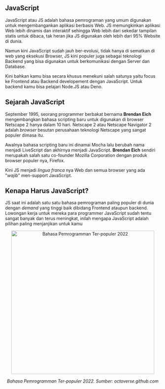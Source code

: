 ## JavaScript

JavaScript atau JS adalah bahasa pemrograman yang umum digunakan untuk mengembangankan aplikasi berbasis Web. JS memungkinkan aplikasi Web lebih dinamis dan interaktif sehingga Web lebih dari sekedar tampilan statis untuk dibaca, tak heran jika JS digunakan oleh lebih dari 95% Website di dunia.

Namun kini JavaScript sudah jauh ber-evolusi, tidak hanya di sematkan di web yang eksekusi Browser, JS kini populer juga sebagai teknologi Backend yang bisa digunakan untuk berkomunikasi dengan Server dan Database.

Kini bahkan kamu bisa secara khusus menekuni salah satunya yaitu focus ke Frontend atau Backend developement dengan JavaScript. Untuk backend kamu bisa pelajari Node.JS atau Deno.

## Sejarah JavaScript

September 1995, seorang programmer berbakat bernama **Brendan Eich** mengembangkan bahasa scripting baru untuk digunakan di browser Netscape 2 hanya dalam 10 hari. Netscape 2 atau Netscape Navigator 2 adalah *browser* besutan perusahaan teknologi Netscape yang sangat populer dimasa itu.

Awalnya bahasa scripting baru ini dinamai Mocha lalu berubah nama menjadi LiveScript dan akhirnya menjadi JavaScript. **Brendan Eich** sendiri merupakah salah satu co-founder Mozilla Corporation dengan produk browser populer nya, Firefox.

Kini JS menjadi _lingua franca_ nya Web dan semua browser yang ada "_wajib_" men-support JavaScript.

## Kenapa Harus JavaScript?

JS saat ini adalah satu satu bahasa pemrograman paling populer di dunia dengan _demand_ yang tinggi baik dibidang Frontend ataupun backend. Lowongan kerja untuk mereka para programmer JavaScript sudah tentu sangat banyak dan terus meningkat, inilah mengapa JavaScript adalah pilihan paling menjanjikan untuk kamu

<div align="center">
<img width="464" alt="Bahasa Pemrogramman Ter-populer 2022" src="https://user-images.githubusercontent.com/3906229/210478432-bf7806a8-def4-4781-9683-88d12f656f95.PNG">
</div>

<p align="center"><i>Bahasa Pemrogramman Ter-populer 2022. Sumber: octoverse.github.com</i></p>

